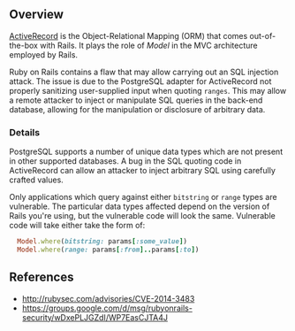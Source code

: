 ## Overview
[ActiveRecord](https://rubygems.org/gems/activerecord/) is the Object-Relational Mapping (ORM) that comes out-of-the-box with Rails. It plays the role of _Model_ in the MVC architecture employed by Rails.

Ruby on Rails contains a flaw that may allow carrying out an SQL injection attack. The issue is due to the PostgreSQL adapter for ActiveRecord not properly sanitizing user-supplied input when quoting `ranges`. This may allow a remote attacker to inject or manipulate SQL queries in the back-end database, allowing for the manipulation or disclosure of arbitrary data.

### Details
PostgreSQL supports a number of unique data types which are not present in other supported databases.  A bug in the SQL quoting code in ActiveRecord can allow an attacker to inject arbitrary SQL using carefully crafted values.

Only applications which query against either `bitstring` or `range` types are vulnerable. The particular data types affected depend on the version of Rails you're using, but the vulnerable code will look the same.  Vulnerable code will take either take the form of:
```ruby
  Model.where(bitstring: params[:some_value])
  Model.where(range: params[:from]..params[:to])
```

## References
- http://rubysec.com/advisories/CVE-2014-3483
- https://groups.google.com/d/msg/rubyonrails-security/wDxePLJGZdI/WP7EasCJTA4J